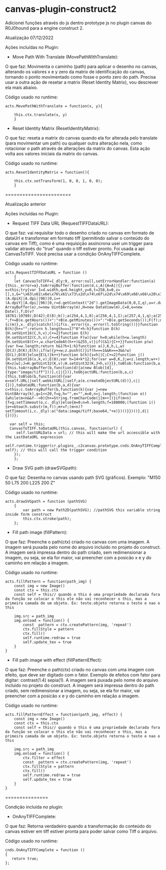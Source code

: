 # canvas-plugin-construct2
Adicionei funções através do js dentro prototype js no plugin canvas do R0J0hound para a engine construct 2.

Atualização 07/12/2022

Ações incluídas no Plugin:

- Move Path With Translate (MovePathWithTranslate):

O que faz: Movimenta o caminho (path) para aplicar o desenho no canvas, alterando os valores x e y zero da matrix de identificação do canvas, tornando o ponto movimentado como fosse o ponto zero do path. Precisa usar a outra ação de resetar a matrix (Reset Identity Matrix), vou descrever ela mais abaixo. 

Código usado no runtime:
```
acts.MovePathWithTranslate = function(x, y){
		
	this.ctx.translate(x, y)
	}
```

- Reset Identity Matrix (ResetIdentityMatrix):

O que faz: reseta a matrix do canvas quando ela for alterada pelo translate (para movimentar um path) ou qualquer outra alteração nela, como rotacionar o path através de alterações da matrix do canvas. Esta ação volta aos valores iniciais da matrix do canvas.

Código usado no runtime:
```
acts.ResetIdentityMatrix = function(){
		
	this.ctx.setTransform(1, 0, 0, 1, 0, 0);
	}
```

=======================

Atualização anterior

Ações incluídas no Plugin:

- Request TIFF Data URL (RequestTIFFDataURL):

O que faz: vai requisitar todo o desenho criado no canvas em formato de dataUrl e transformar em formato tiff (permitindo salvar o conteúdo do canvas em Tiff), como é uma requisição assíncrona usei um trigger para validar através do "true" quando o tiff estiver pronto.
Foi usada a api CanvasToTIFF. Você precisa usar a condição OnAnyTIFFComplete.

Código usado no runtime:
```
acts.RequestTIFFDataURL = function ()
	{
	let CanvasToTIFF={_dly:9,_error:null,setErrorHandler:function(a){this._error=a},toArrayBuffer:function(d,c,A){A=A||{};var x=this;try{var I=d.width,q=d.height,y=0,t=258,k=0,z=[],s,G="\x63\x61\x6e\x76\x61\x73\x2d\x74\x6f\x2d\x74\x69\x66\x66\x20\x30\x2e\x34\0",v=!!A.littleEndian,g=+(A.dpiX||A.dpi||96)|0,i=+(A.dpiY||A.dpi||96)|0,r=d.getContext("2d").getImageData(0,0,I,q),u=r.data.length,o=t+u,m=new ArrayBuffer(o),n=new Uint8Array(m),H=new DataView(m),C=0,e=new Date(),f;D(v?18761:19789);D(42);E(8);b();a(254,4,1,0);a(256,4,1,I);a(257,4,1,q);a(258,3,4,y,8);a(259,3,1,1);a(262,3,1,2);a(273,4,1,t,0);a(277,3,1,4);a(279,4,1,u);a(282,5,1,y,8);a(283,5,1,y,8);a(296,3,1,2);a(305,2,G.length,y,p(G));a(306,2,20,y,20);a(338,3,1,2);j();E(524296);E(524296);E(g);E(1);E(i);E(1);F(G);f=e.getFullYear()+":"+B(e.getMonth()+1)+":"+B(e.getDate())+" ";f+=B(e.getHours())+":"+B(e.getMinutes())+":"+B(e.getSeconds());F(f);n.set(r.data,t);setTimeout(function(){c(m)},x._dly)}catch(l){if(x._error){x._error(l.toString())}}function B(h){h+="";return h.length===1?"0"+h:h}function D(h){H.setUint16(C,h,v);C+=2}function E(h){H.setUint32(C,h,v);C+=4}function F(w){var h=0;while(h<w.length){H.setUint8(C++,w.charCodeAt(h++)&255,v)}if(C&1){C++}}function p(w){var h=w.length;return h&1?h+1:h}function a(J,K,h,L,w){D(J);D(K);E(h);if(w){y+=w;z.push(C)}if(h===1&&K===3&&!w){D(L);D(0)}else{E(L)}k++}function b(h){s=h||C;C+=2}function j(){H.setUint16(s,k,v);E(0);var h=14+k*12;for(var w=0,K,J;w<z.length;w++){K=z[w];J=H.getUint32(K,v);H.setUint32(K,J+h,v)}}},toBlob:function(b,a,c){this.toArrayBuffer(b,function(d){a(new Blob([d],{type:"image/tiff"}))},c||{})},toObjectURL:function(b,a,c){this.toBlob(b,function(d){var e=self.URL||self.webkitURL||self;a(e.createObjectURL(d))},c||{})},toDataURL:function(b,a,d){var c=this;c.toArrayBuffer(b,function(k){var j=new Uint8Array(k),g=1<<20,f=g,h="",e="",m=0,n=j.length;(function o(){while(m<n&&f-->0){h+=String.fromCharCode(j[m++])}if(m<n){f=g;setTimeout(o,c._dly)}else{m=0;n=h.length;f=180000;(function i(){e+=btoa(h.substr(m,f));m+=f;(m<n)?setTimeout(i,c._dly):a("data:image/tiff;base64,"+e)})()}})()},d||{})}};

  var self = this;
  CanvasToTIFF.toDataURL(this.canvas, function(url) {
     self.lastURLData = url; // this will make the url accessible with the LastDataURL expression
     self.runtime.trigger(cr.plugins_.c2canvas.prototype.cnds.OnAnyTIFFComplete, self); // this will call the trigger condition
	});
	};
  ```
- Draw SVG path (drawSVGpath):

O que faz: Desenha no canvas usando path SVG (gráficos). Exemplo: "M150 50 L75 200 L225 200 Z"

Código usado no runtime:
```
acts.drawSVGpath = function (pathSVG)
	{
		var path = new Path2D(pathSVG); //pathSVG this variable string inside form construct
		this.ctx.stroke(path);
	};
```

- Fill path image (fillPattern):

O que faz: Preenche o path(ctx) criado no canvas com uma imagem. A imagem será puxada pelo nome do arquivo incluido no projeto do construct. 
A imagem será impressa dentro do path criado, sem redimensionar a imagem, ou seja, se ela for maior, vai preencher com a posicão x e y do caminho em relação a imagem. 

Código usado no runtime:
```
acts.fillPattern = function(path_img) {
    const img = new Image()
    const ctx = this.ctx
    const self = this// quando o this é uma propriedade declarada fora da função se colocar o this ele não vai reconhecer o this, mas a primeira camada de um objeto. Ex: teste.objeto retorna o teste e nao o this

    img.src = path_img
    img.onload = function() {
        const  pattern = ctx.createPattern(img, 'repeat')
        ctx.fillStyle = pattern
        ctx.fill()
		self.runtime.redraw = true
		self.update_tex = true
    }
}
```
- Fill path image with effect (fillPatternEffect):

O que faz: Preenche o path(ctx) criado no canvas com uma imagem com efeito, que deve ser digitado com o fator. Exemplo de efeitos com fator para digitar: contrast(1.4) sepia(1). 
A imagem será puxada pelo nome do arquivo incluido no projeto do construct. A imagem será impressa dentro do path criado, sem redimensionar a imagem, ou seja, se ela for maior, vai preencher com a posicão x e y do caminho em relação a imagem. 

Código usado no runtime:

```
acts.fillPatternEffect = function(path_img, effect) {
    const img = new Image()
    const ctx = this.ctx
    const self = this// quando o this é uma propriedade declarada fora da função se colocar o this ele não vai reconhecer o this, mas a primeira camada de um objeto. Ex: teste.objeto retorna o teste e nao o this

    img.src = path_img
    img.onload = function() {
		ctx.filter = effect
        const  pattern = ctx.createPattern(img, 'repeat')
        ctx.fillStyle = pattern
        ctx.fill()
		self.runtime.redraw = true
		self.update_tex = true
    }
}
```
===============

Condição incluída no plugin:
 
- OnAnyTIFFComplete:

O que faz: Retorna verdadeiro quando a transformação do conteúdo do canvas estiver em tiff estiver pronta para poder salvar como Tiff o arquivo.

Código usado no runtime:
```
cnds.OnAnyTIFFComplete = function () 
{
   return true;
};
```

